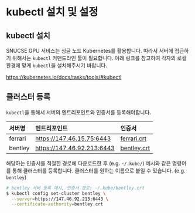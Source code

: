 # kubectl 설치 및 설정

## kubectl 설치

SNUCSE GPU 서비스는 싱글 노드 Kubernetes를 활용합니다. 따라서 서버에 접근하기 위해서는 `kubectl` 커맨드라인 툴이 필요합니다. 아래 링크를 참고하여 각자의 로컬 환경에 맞게 `kubectl`을 설치해주시기 바랍니다.

<https://kubernetes.io/docs/tasks/tools/#kubectl>

## 클러스터 등록

`kubectl`을 통해서 서버의 엔트리포인트와 인증서를 등록해야합니다.

| 서버명   | 엔트리포인트                 | 인증서                                  |
|:------- |:-------------------------- |:-------------------------------------- |
| ferrari | https://147.46.15.75:6443  | [ferrari.crt](./materials/ferrari.crt) | 
| bentley | https://147.46.92.213:6443 | [bentley.crt](./materials/bentley.crt) |

해당하는 인증서를 적절한 경로에 다운로드한 후 (e.g. `~/.kube/`) 예시와 같은 명령어를 통해 클러스터를 등록합니다. 클러스터를 원하는 이름으로 붙일 수 있습니다. (e.g. `bentley`)
```sh
# bentley 서버 등록 예시, 인증서 경로: ~/.kube/bentley.crt
$ kubectl config set-cluster bentley \
  --server=https://147.46.92.213:6443 \
  --certificate-authority=bentley.crt
```

